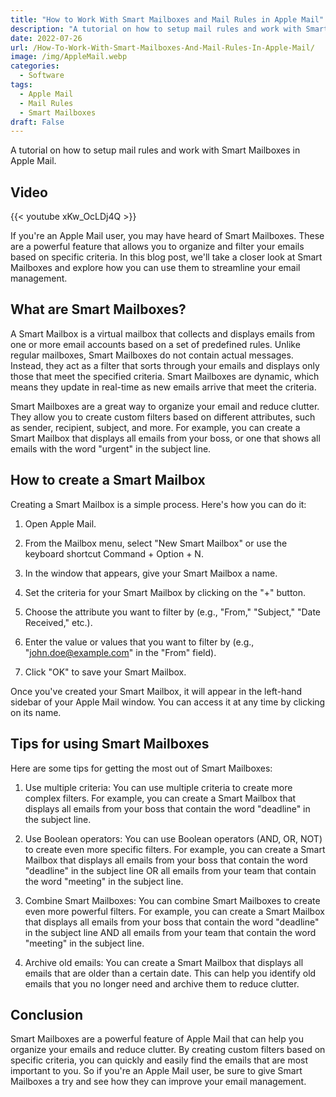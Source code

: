 ```yaml
---
title: "How to Work With Smart Mailboxes and Mail Rules in Apple Mail"
description: "A tutorial on how to setup mail rules and work with Smart mailboxes in Apple Mail"
date: 2022-07-26
url: /How-To-Work-With-Smart-Mailboxes-And-Mail-Rules-In-Apple-Mail/
image: /img/AppleMail.webp
categories:
  - Software
tags:
  - Apple Mail
  - Mail Rules
  - Smart Mailboxes
draft: False
---
```


A tutorial on how to setup mail rules and work with Smart Mailboxes in Apple Mail.

## Video

{{< youtube xKw_OcLDj4Q >}}

If you're an Apple Mail user, you may have heard of Smart Mailboxes. These are a powerful feature that allows you to organize and filter your emails based on specific criteria. In this blog post, we'll take a closer look at Smart Mailboxes and explore how you can use them to streamline your email management.

## What are Smart Mailboxes?

A Smart Mailbox is a virtual mailbox that collects and displays emails from one or more email accounts based on a set of predefined rules. Unlike regular mailboxes, Smart Mailboxes do not contain actual messages. Instead, they act as a filter that sorts through your emails and displays only those that meet the specified criteria. Smart Mailboxes are dynamic, which means they update in real-time as new emails arrive that meet the criteria.

Smart Mailboxes are a great way to organize your email and reduce clutter. They allow you to create custom filters based on different attributes, such as sender, recipient, subject, and more. For example, you can create a Smart Mailbox that displays all emails from your boss, or one that shows all emails with the word "urgent" in the subject line.

## How to create a Smart Mailbox

Creating a Smart Mailbox is a simple process. Here's how you can do it:

1. Open Apple Mail.

2. From the Mailbox menu, select "New Smart Mailbox" or use the keyboard shortcut Command + Option + N.

3. In the window that appears, give your Smart Mailbox a name.

4. Set the criteria for your Smart Mailbox by clicking on the "+" button.

5. Choose the attribute you want to filter by (e.g., "From," "Subject," "Date Received," etc.).

6. Enter the value or values that you want to filter by (e.g., "john.doe@example.com" in the "From" field).

7. Click "OK" to save your Smart Mailbox.

Once you've created your Smart Mailbox, it will appear in the left-hand sidebar of your Apple Mail window. You can access it at any time by clicking on its name.

## Tips for using Smart Mailboxes

Here are some tips for getting the most out of Smart Mailboxes:

1. Use multiple criteria: You can use multiple criteria to create more complex filters. For example, you can create a Smart Mailbox that displays all emails from your boss that contain the word "deadline" in the subject line.

2. Use Boolean operators: You can use Boolean operators (AND, OR, NOT) to create even more specific filters. For example, you can create a Smart Mailbox that displays all emails from your boss that contain the word "deadline" in the subject line OR all emails from your team that contain the word "meeting" in the subject line.

3. Combine Smart Mailboxes: You can combine Smart Mailboxes to create even more powerful filters. For example, you can create a Smart Mailbox that displays all emails from your boss that contain the word "deadline" in the subject line AND all emails from your team that contain the word "meeting" in the subject line.

4. Archive old emails: You can create a Smart Mailbox that displays all emails that are older than a certain date. This can help you identify old emails that you no longer need and archive them to reduce clutter.

## Conclusion

Smart Mailboxes are a powerful feature of Apple Mail that can help you organize your emails and reduce clutter. By creating custom filters based on specific criteria, you can quickly and easily find the emails that are most important to you. So if you're an Apple Mail user, be sure to give Smart Mailboxes a try and see how they can improve your email management.